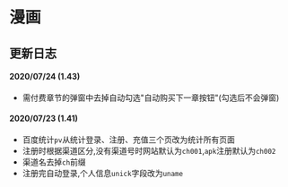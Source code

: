 # 漫画

## 更新日志


#### 2020/07/24 (1.43)
+ 需付费章节的弹窗中去掉自动勾选"自动购买下一章按钮"(勾选后不会弹窗)

#### 2020/07/23 (1.41)
+ 百度统计`pv`从统计登录、注册、充值三个页改为统计所有页面
+ 注册时根据渠道区分,没有渠道号时网站默认为`ch001`,`apk`注册默认为`ch002`
+ 渠道名去掉`ch`前缀
+ 注册完自动登录,个人信息`unick`字段改为`uname`